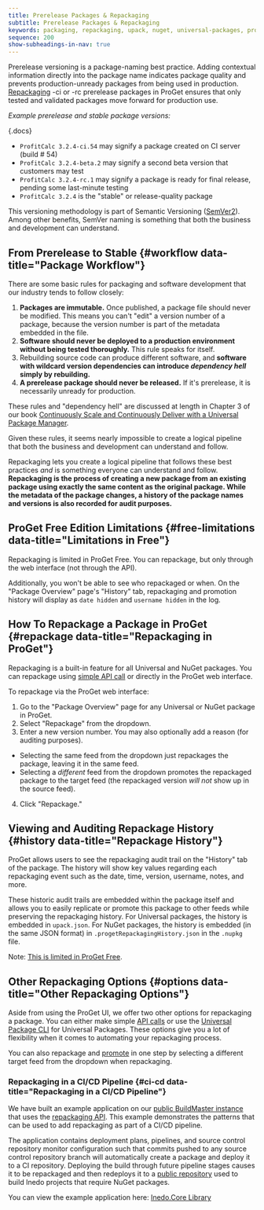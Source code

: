 ```yaml
---
title: Prerelease Packages & Repackaging
subtitle: Prerelease Packages & Repackaging
keywords: packaging, repackaging, upack, nuget, universal-packages, proget
sequence: 200
show-subheadings-in-nav: true
---
```


Prerelease versioning is a package-naming best practice. Adding contextual information directly into the package name indicates package quality and prevents production-unready packages from being used in production. [Repackaging](#repackage) -ci or -rc prerelease packages in ProGet ensures that only tested and validated packages move forward for production use.

*Example prerelease and stable package versions:*

{.docs}
- `ProfitCalc 3.2.4-ci.54` may signify a package created on CI server (build # 54)
- `ProfitCalc 3.2.4-beta.2` may signify a second beta version that customers may test
- `ProfitCalc 3.2.4-rc.1` may signify a package is ready for final release, pending some last-minute testing
- `ProfitCalc 3.2.4` is the "stable" or release-quality package

This versioning methodology is part of Semantic Versioning ([SemVer2](https://semver.org/#spec-item-9)). Among other benefits, SemVer naming is something that both the business and development can understand.


## From Prerelease to Stable {#workflow data-title="Package Workflow"}

There are some basic rules for packaging and software development that our industry tends to follow closely:

1. **Packages are immutable.** Once published, a package file should never be modified. This means you can't "edit" a version number of a package, because the version number is part of the metadata embedded in the file.
2. **Software should never be deployed to a production environment without being tested thoroughly.** This rule speaks for itself.
3. Rebuilding source code can produce different software, and **software with wildcard version dependencies can introduce *dependency hell* simply by rebuilding.**
4. **A prerelease package should never be released.** If it's prerelease, it is necessarily unready for production.

These rules and "dependency hell" are discussed at length in Chapter 3 of our book [Continuously Scale and Continuously Deliver with a Universal Package Manager](https://inedo.com/support/resources/ebooks/continuously-scale-deliver-upm). 

Given these rules, it seems nearly impossible to create a logical pipeline that both the business and development can understand and follow.

Repackaging lets you create a logical pipeline that follows these best practices *and* is something everyone can understand and follow. **Repackaging is the process of creating a new package from an existing package using exactly the same content as the original package. While the metadata of the package changes, a history of the package names and versions is also recorded for audit purposes.**

## ProGet Free Edition Limitations {#free-limitations data-title="Limitations in Free"}

Repackaging is limited in ProGet Free. You can repackage, but only through the web interface (not through the API). 

Additionally, you won't be able to see who repackaged or when. On the "Package Overview" page's "History" tab, repackaging and promotion history will display as `date hidden` and `username hidden` in the log.

## How To Repackage a Package in ProGet {#repackage data-title="Repackaging in ProGet"}

Repackaging is a built-in feature for all Universal and NuGet packages. You can repackage using [simple API call](/docs/proget/reference/api/repackaging) or directly in the ProGet web interface.

To repackage via the ProGet web interface:

1. Go to the "Package Overview" page for any Universal or NuGet package in ProGet.
2. Select "Repackage" from the dropdown.
3. Enter a new version number. You may also optionally add a reason (for auditing purposes).
  * Selecting the same feed from the dropdown just repackages the package, leaving it in the same feed.
  * Selecting a *different* feed from the dropdown promotes the repackaged package to the target feed (the repackaged version *will not* show up in the source feed).
4. Click "Repackage."

## Viewing and Auditing Repackage History {#history data-title="Repackage History"}

ProGet allows users to see the repackaging audit trail on the "History" tab of the package. The history will show key values regarding each repackaging event such as the date, time, version, username, notes, and more. 

These historic audit trails are embedded within the package itself and allows you to easily replicate or promote this package to other feeds while preserving the repackaging history. For Universal packages, the history is embedded in `upack.json`. For NuGet packages, the history is embedded (in the same JSON format) in `.progetRepackagingHistory.json` in the `.nupkg` file.

Note: [This is limited in ProGet Free](#free-limitations).

## Other Repackaging Options {#options data-title="Other Repackaging Options"}

Aside from using the ProGet UI, we offer two other options for repackaging a package. You can either make simple [API calls](/docs/proget/reference/api/repackaging) or use the [Universal Package CLI](/docs/upack/tools-and-libraries/upack-cli) for Universal Packages. These options give you a lot of flexibility when it comes to automating your repackaging process.

You can also repackage and [promote](/docs/proget/packages/package-promotion/) in one step by selecting a different target feed from the dropdown when repackaging.

### Repackaging in a CI/CD Pipeline {#ci-cd data-title="Repackaging in a CI/CD Pipeline"}

We have built an example application on our [public BuildMaster instance](https://buildmaster.inedo.com) that uses the [repackaging API](/docs/proget/reference/api/repackaging). This example demonstrates the patterns that can be used to add repackaging as part of a CI/CD pipeline.

The application contains deployment plans, pipelines, and source control repository monitor configuration such that commits pushed to any source control repository branch will automatically create a package and deploy it to a CI repository. Deploying the build through future pipeline stages causes it to be repackaged and then redeploys it to a [public repository](https://proget.inedo.com/feeds/ExternalBuild) used to build Inedo projects that require NuGet packages.

You can view the example application here: [Inedo.Core Library](https://buildmaster.inedo.com/applications/2/overview)
